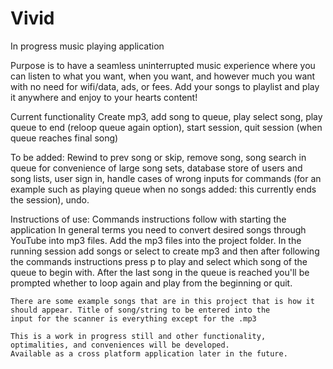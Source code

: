 # Vivid
In progress music playing application

Purpose is to have a seamless uninterrupted music experience where you can listen to what you want, when you want, and however much
you want with no need for wifi/data, ads, or fees. Add your songs to playlist and play it anywhere and enjoy to your hearts content!

Current functionality
  Create mp3, add song to queue, play select song, play queue to end (reloop queue again option), start session, 
  quit session (when queue reaches final song)
  
  To be added: Rewind to prev song or skip, remove song, song search in queue for convenience of large song sets, 
     database store of users and song lists, user sign in, handle cases of wrong inputs for commands (for an example such as 
     playing queue when no songs added: this currently ends the session), undo.
  
Instructions of use:
    Commands instructions follow with starting the application
    In general terms you need to convert desired songs through YouTube into mp3 files. Add the mp3 files into the project folder.
    In the running session add songs or select to create mp3 and then after following the commands instructions press p to play and select 
    which song of the queue to begin with. After the last song in the queue is reached you'll be prompted whether to loop again and play 
    from the beginning or quit. 
    
    There are some example songs that are in this project that is how it should appear. Title of song/string to be entered into the 
    input for the scanner is everything except for the .mp3 
    
    This is a work in progress still and other functionality, optimalities, and conveniences will be developed.
    Available as a cross platform application later in the future.
